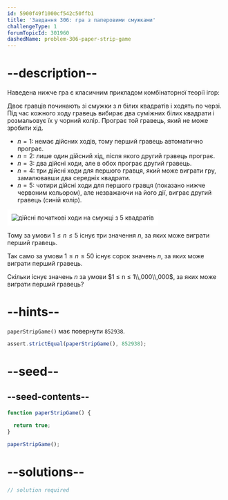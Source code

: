 ```yaml
---
id: 5900f49f1000cf542c50ffb1
title: 'Завдання 306: гра з паперовими смужками'
challengeType: 1
forumTopicId: 301960
dashedName: problem-306-paper-strip-game
---
```


# --description--

Наведена нижче гра є класичним прикладом комбінаторної теорії ігор:

Двоє гравців починають зі смужки з $n$ білих квадратів і ходять по черзі. Під час кожного ходу гравець вибирає два суміжних білих квадрати і розмальовує їх у чорний колір. Програє той гравець, який не може зробити хід.

- $n = 1$: немає дійсних ходів, тому перший гравець автоматично програє.
- $n = 2$: лише один дійсний хід, після якого другий гравець програє.
- $n = 3$: два дійсні ходи, але в обох програє другий гравець.
- $n = 4$: три дійсні ходи для першого гравця, який може виграти гру, замалювавши два середніх квадрати.
- $n = 5$: чотири дійсні ходи для першого гравця (показано нижче червоним кольором), але незважаючи на його дії, виграє другий гравець (синій колір).

<img class="img-responsive center-block" alt="дійсні початкові ходи на смужці з 5 квадратів" src="https://cdn.freecodecamp.org/curriculum/project-euler/paper-strip-game.gif" style="background-color: white; padding: 10px;" />

Тому за умови $1 ≤ n ≤ 5$ існує три значення $n$, за яких може виграти перший гравець.

Так само за умови $1 ≤ n ≤ 50$ існує сорок значень $n$, за яких може виграти перший гравець.

Скільки існує значень $n$ за умови $1 ≤ n ≤ 1\\,000\\,000$, за яких може виграти перший гравець?

# --hints--

`paperStripGame()` має повернути `852938`.

```js
assert.strictEqual(paperStripGame(), 852938);
```

# --seed--

## --seed-contents--

```js
function paperStripGame() {

  return true;
}

paperStripGame();
```

# --solutions--

```js
// solution required
```
